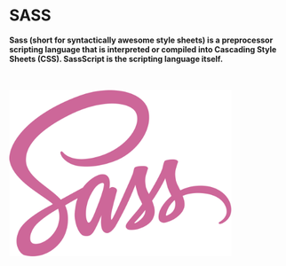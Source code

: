 # SASS
__Sass (short for syntactically awesome style sheets) is a preprocessor scripting language that is interpreted or compiled into Cascading Style Sheets (CSS). SassScript is the scripting language itself.__

<br>
<br>

<img src="Sass.png" alt="Sass Logo" height="300px" width="400px">
